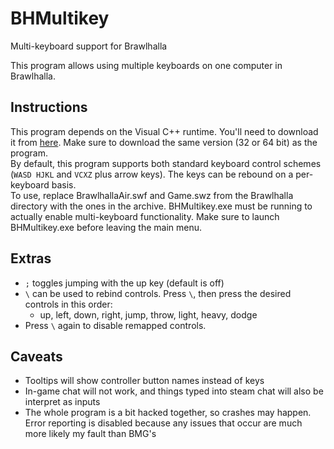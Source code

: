# BHMultikey
Multi-keyboard support for Brawlhalla

This program allows using multiple keyboards on one computer in Brawlhalla.

## Instructions
This program depends on the Visual C++ runtime. You'll need to download it from [here](https://www.microsoft.com/en-us/download/details.aspx?id=48145). Make sure to download the same version (32 or 64 bit) as the program.  
By default, this program supports both standard keyboard control schemes (`WASD HJKL` and `VCXZ` plus arrow keys). The keys can be rebound on a per-keyboard basis.  
To use, replace BrawlhallaAir.swf and Game.swz from the Brawlhalla directory with the ones in the archive. BHMultikey.exe must be running to actually enable multi-keyboard functionality. Make sure to launch BHMultikey.exe before leaving the main menu.

## Extras
- `;` toggles jumping with the up key (default is off)
- `\` can be used to rebind controls. Press `\`, then press the desired controls in this order:
  - up, left, down, right, jump, throw, light, heavy, dodge
- Press `\` again to disable remapped controls.

## Caveats
- Tooltips will show controller button names instead of keys
- In-game chat will not work, and things typed into steam chat will also be interpret as inputs
- The whole program is a bit hacked together, so crashes may happen. Error reporting is disabled because any issues that occur are much more likely my fault than BMG's